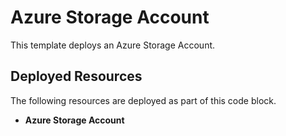 # Azure Storage Account

This template deploys an Azure Storage Account. 

## Deployed Resources

The following resources are deployed as part of this code block.

+ **Azure Storage Account**